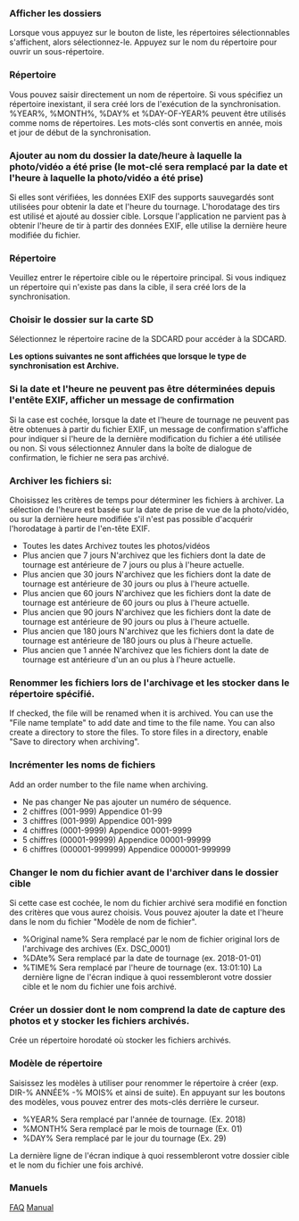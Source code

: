 ### Afficher les dossiers
Lorsque vous appuyez sur le bouton de liste, les répertoires sélectionnables s'affichent, alors sélectionnez-le. Appuyez sur le nom du répertoire pour ouvrir un sous-répertoire.

### Répertoire
Vous pouvez saisir directement un nom de répertoire. Si vous spécifiez un répertoire inexistant, il sera créé lors de l'exécution de la synchronisation.
%YEAR%, %MONTH%, %DAY% et %DAY-OF-YEAR% peuvent être utilisés comme noms de répertoires. Les mots-clés sont convertis en année, mois et jour de début de la synchronisation. 

### Ajouter au nom du dossier la date/heure à laquelle la photo/vidéo a été prise (le mot-clé sera remplacé par la date et l'heure à laquelle la photo/vidéo a été prise)
Si elles sont vérifiées, les données EXIF des supports sauvegardés sont utilisées pour obtenir la date et l'heure du tournage. L'horodatage des tirs est utilisé et ajouté au dossier cible. Lorsque l'application ne parvient pas à obtenir l'heure de tir à partir des données EXIF, elle utilise la dernière heure modifiée du fichier. 

### Répertoire
Veuillez entrer le répertoire cible ou le répertoire principal. Si vous indiquez un répertoire qui n'existe pas dans la cible, il sera créé lors de la synchronisation. 

### Choisir le dossier sur la carte SD
Sélectionnez le répertoire racine de la SDCARD pour accéder à la SDCARD.

**Les options suivantes ne sont affichées que lorsque le type de synchronisation est Archive.**

### Si la date et l'heure ne peuvent pas être déterminées depuis l'entête EXIF, afficher un message de confirmation
Si la case est cochée, lorsque la date et l'heure de tournage ne peuvent pas être obtenues à partir du fichier EXIF, un message de confirmation s'affiche pour indiquer si l'heure de la dernière modification du fichier a été utilisée ou non. Si vous sélectionnez Annuler dans la boîte de dialogue de confirmation, le fichier ne sera pas archivé. 

### Archiver les fichiers si:

Choisissez les critères de temps pour déterminer les fichiers à archiver. La sélection de l'heure est basée sur la date de prise de vue de la photo/vidéo, ou sur la dernière heure modifiée s'il n'est pas possible d'acquérir l'horodatage à partir de l'en-tête EXIF.

- Toutes les dates
 Archivez toutes les photos/vidéos
- Plus ancien que 7 jours
 N'archivez que les fichiers dont la date de tournage est antérieure de 7 jours ou plus à l'heure actuelle.
- Plus ancien que 30 jours
 N'archivez que les fichiers dont la date de tournage est antérieure de 30 jours ou plus à l'heure actuelle.
- Plus ancien que 60 jours
 N'archivez que les fichiers dont la date de tournage est antérieure de 60 jours ou plus à l'heure actuelle.
- Plus ancien que 90 jours
 N'archivez que les fichiers dont la date de tournage est antérieure de 90 jours ou plus à l'heure actuelle.
- Plus ancien que 180 jours
 N'archivez que les fichiers dont la date de tournage est antérieure de 180 jours ou plus à l'heure actuelle.
- Plus ancien que 1 année
 N'archivez que les fichiers dont la date de tournage est antérieure d'un an ou plus à l'heure actuelle. 

### Renommer les fichiers lors de l'archivage et les stocker dans le répertoire spécifié.

If checked, the file will be renamed when it is archived. You can use the "File name template" to add date and time to the file name. You can also create a directory to store the files. To store files in a directory, enable "Save to directory when archiving". 

### Incrémenter les noms de fichiers

Add an order number to the file name when archiving.

- Ne pas changer
Ne pas ajouter un numéro de séquence.
- 2 chiffres (001-999)
Appendice 01-99
- 3 chiffres (001-999)
Appendice 001-999
- 4 chiffres (0001-9999)
Appendice 0001-9999
- 5 chiffres (00001-99999)
Appendice 00001-99999
- 6 chiffres (000001-999999)
Appendice 000001-999999

### Changer le nom du fichier avant de l'archiver dans le dossier cible 

Si cette case est cochée, le nom du fichier archivé sera modifié en fonction des critères que vous aurez choisis. Vous pouvez ajouter la date et l'heure dans le nom du fichier "Modèle de nom de fichier".

- %Original name%
Sera remplacé par le nom de fichier original lors de l'archivage des archives (Ex. DSC_0001)
- %DAte%
Sera remplacé par la date de tournage (ex. 2018-01-01)
- %TIME%
Sera remplacé par l'heure de tournage (ex. 13:01:10)
La dernière ligne de l'écran indique à quoi ressembleront votre dossier cible et le nom du fichier une fois archivé.

### Créer un dossier dont le nom comprend la date de capture des photos et y stocker les fichiers archivés.

Crée un répertoire horodaté où stocker les fichiers archivés.

### Modèle de répertoire

Saisissez les modèles à utiliser pour renommer le répertoire à créer (exp. DIR-% ANNÉE% -% MOIS% et ainsi de suite). En appuyant sur les boutons des modèles, vous pouvez entrer des mots-clés derrière le curseur.

- %YEAR%
Sera remplacé par l'année de tournage. (Ex. 2018)
- %MONTH%
Sera remplacé par le mois de tournage (Ex. 01)
- %DAY%
Sera remplacé par le jour du tournage (Ex. 29)

La dernière ligne de l'écran indique à quoi ressembleront votre dossier cible et le nom du fichier une fois archivé.

### Manuels
[FAQ](https://sentaroh.github.io/Documents/SMBSync2/SMBSync2_FAQ_FR.htm)
[Manual](https://sentaroh.github.io/Documents/SMBSync2/SMBSync2_Desc_EN.htm) 
